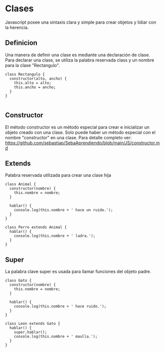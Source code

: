 # Clases
Javascript posee una sintaxis clara y simple para crear objetos y lidiar con la herencia.

## Definicion
Una manera de definir una clase es mediante una declaración de clase. Para declarar una clase, se utiliza la palabra reservada class y un nombre para la clase "Rectangulo".

```
class Rectangulo {
  constructor(alto, ancho) {
    this.alto = alto;
    this.ancho = ancho;
  }
}


```

## Constructor
El método constructor es un método especial para crear e inicializar un objeto creado con una clase. Solo puede haber un método especial con el nombre "constructor" en una clase.
Para detalle completo ver:
https://github.com/sebastiap/SebaAprendiendo/blob/main/JS/constructor.md

## Extends
Palabra reservada utilizada para crear una clase hija

```
class Animal {
  constructor(nombre) {
    this.nombre = nombre;
  }

  hablar() {
    console.log(this.nombre + ' hace un ruido.');
  }
}

class Perro extends Animal {
  hablar() {
    console.log(this.nombre + ' ladra.');
  }
}
```

## Super
La palabra clave super es usada para llamar funciones del objeto padre.

```
class Gato {
  constructor(nombre) {
    this.nombre = nombre;
  }

  hablar() {
    console.log(this.nombre + ' hace ruido.');
  }
}

class Leon extends Gato {
  hablar() {
    super.hablar();
    console.log(this.nombre + ' maulla.');
  }
}
```
